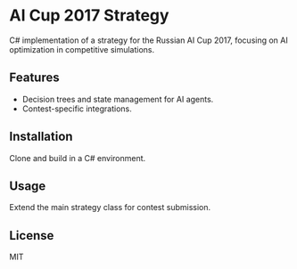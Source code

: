 # AI Cup 2017 Strategy

C# implementation of a strategy for the Russian AI Cup 2017[](https://cups.online/ru/contests/raic-2017), focusing on AI optimization in competitive simulations.

## Features
- Decision trees and state management for AI agents.
- Contest-specific integrations.

## Installation
Clone and build in a C# environment.

## Usage
Extend the main strategy class for contest submission.

## License
MIT
